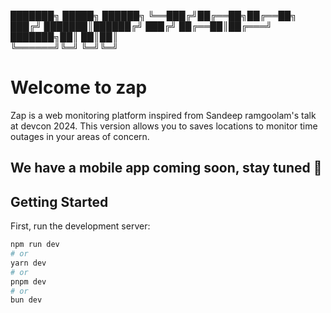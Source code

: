███████╗ █████╗ ██████╗ 
╚══███╔╝██╔══██╗██╔══██╗
  ███╔╝ ███████║██████╔╝
 ███╔╝  ██╔══██║██╔═══╝ 
███████╗██║  ██║██║     
╚══════╝╚═╝  ╚═╝╚═╝     
                        

# Welcome to zap

Zap is a web monitoring platform inspired from Sandeep ramgoolam's talk at devcon 2024.
This version allows you to saves locations to monitor time outages in your areas of concern.

## We have a mobile app coming soon, stay tuned 👀

## Getting Started

First, run the development server:

```bash
npm run dev
# or
yarn dev
# or
pnpm dev
# or
bun dev
```